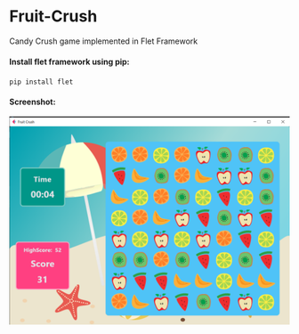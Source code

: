 # Fruit-Crush
Candy Crush game implemented in Flet Framework

#### Install flet framework using pip:

<code>pip install flet</code>

#### Screenshot:

![Screenshot](Screenshot.png)
